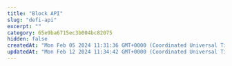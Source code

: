 ```yaml
---
title: "Block API"
slug: "defi-api"
excerpt: ""
category: 65e9ba6715ec3b004bc82075
hidden: false
createdAt: "Mon Feb 05 2024 11:31:36 GMT+0000 (Coordinated Universal Time)"
updatedAt: "Mon Feb 12 2024 11:34:42 GMT+0000 (Coordinated Universal Time)"
---
```

